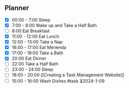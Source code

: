 ## Planner 
- [x] 00:00 - 7:00 Sleep 
- [x] 7:00 - 8:00  Wake up and Take a Half Bath
- [ ] 8:00 Eat Breakfast
- [x] 11:00 - 12:00 Eat Lunch
- [x] 12:00 - 13:00 Take a Nap
- [x] 16:00 - 17:00 Eat Merienda
- [x] 17:00 - 18:00 Take a Bath
- [x] 20:00 Eat Dinner
- [ ] 22:00 Take a Half Bath
- [ ] 23:00 - 24:00 Sleep
- [ ] 18:00 - 20:00 [[Creating a Task Management Website]]
- [ ] 15:00 - 16:00 Wash Dishes #task ⏳2024-1-09